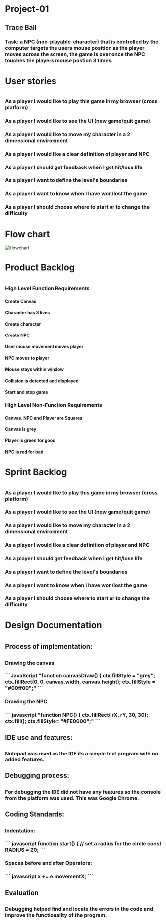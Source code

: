 # Project-01

## Trace Ball

### Task: a NPC (non-playable-character) that is controlled by the computer targets the users mouse position as the player moves across the screen, the game is over once the NPC touches the players mouse postion 3 times.

<h1> User stories <h1>
	<h3> As a player I would like to play this game in my browser (cross platform) <h3>
	<h3> As a player I would like to see the UI (new game/quit game) <h3>
	<h3> As a player I would like to move my character in a 2 dimensional environment <h3>
	<h3> As a player I would like a clear definition of player and NPC <h3>
	<h3> As a player I should get feedback when I get hit/lose life <h3>
	<h3> As a player I want to define the level's boundaries <h3>
	<h3> As a player I want to know when I have won/lost the game <h3> 
	<h3> As a player I should choose where to start or to change the difficulty <h3>


# Flow chart
![flowchart](https://github.com/Oliver-Slape/Project-01/blob/master/TraceBall.png)

<h1> Product Backlog <h1>
	<h3> High Level Function Requirements <h3> 
		<h4> Create Canvas <h4>
		<h4> Character has 3 lives <h4>
		<h4> Create character <h4>
		<h4> Create NPC <h4>
		<h4> User mouse movement moves player <h4> 
		<h4> NPC moves to player <h4> 
		<h4> Mouse stays within window <h4> 
		<h4> Collision is detected and displayed <h4>
		<h4> Start and stop game <h4>
	<h3> High Level Non-Function Requirements <h3>
		<h4> Canvas, NPC and Player are Squares <h4>
		<h4> Canvas is grey <h4>
		<h4> Player is green for good <h4>
		<h4> NPC is red for bad <h4>
	
<h1> Sprint Backlog <h1>
	<h3> As a player I would like to play this game in my browser (cross platform) <h3>
	<h3> As a player I would like to see the UI (new game/quit game) <h3>
	<h3> As a player I would like to move my character in a 2 dimensional environment <h3>
	<h3> As a player I would like a clear definition of player and NPC <h3>
	<h3> As a player I should get feedback when I get hit/lose life <h3>
	<h3> As a player I want to define the level's boundaries <h3>
	<h3> As a player I want to know when I have won/lost the game <h3>	
	<h3> As a player I should choose where to start or to change the difficulty <h3>

<h1> Design Documentation <h1>
<h2> Process of implementation:<h2>
<h3> Drawing the canvas:<h3> 
	```JavaScript 
	"function canvasDraw() {
  			ctx.fillStyle = "grey";
  			ctx.fillRect(0, 0, canvas.width, canvas.height);
  			ctx.fillStyle = "#00ff00";"
	``` 
<h3> Drawing the NPC <h3> 
	``` javascript
	"function NPC() {
		ctx.fillRect( rX, rY, 30, 30);
		ctx.fill();
		ctx.fillStyle= "#FE0000";"
	```
<h2> IDE use and features: <h2>
	<h3> Notepad was used as the IDE its a simple text program with no added features. <h3>
<h2> Debugging process: <h2> 
	<h3> For debugging the IDE did not have any features so the console from the platform was used. This was Google Chrome. <h3>
<h2> Coding Standards: <h2>
	<h3> Indentation: <h3>
	``` javascript
	function start() {
			// set a radius for the circle
			const RADIUS = 20;
	``` 
	<h3> Spaces before and after Operators: <h3>
	``` javascript
	x += e.movementX;
	```
	<h3>
<h2> Evaluation <h2>
	<h3> Debugging helped find and locate the errors in the code and improve the functionality of the program. <h3>
